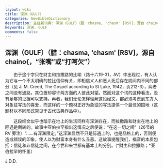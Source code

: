 ```yaml
---
layout: wiki
title: 深渊（GULF）
categories: NewBibleDictionary
description: 圣经新词典: 深渊（GULF）（腊：chasma, 'chasm' [RSV]，源自 chaino{，“张嘴”或“打呵欠”）
keywords: 深渊, GULF
comments: false
---
```


## 深渊（GULF）（腊：chasma, 'chasm' [RSV]，源自 chaino{，“张嘴”或“打呵欠”）

　　由于这个字只在财主和拉撒路的比喻（路十六19-31，AV）中出现过，有人认为它与一个不太明确的拉比信仰有关，即相信义人和恶人死后存在阴间内不同的部分（见 J. M. Creed, The Gospel according to St Luke, 1942，页212-3），两者之间没有通路，其位置却容许两方面的人彼此对望。然而对这个词的这种看法，没有足够的证据可以支持。再者，我们无论怎样理解这段经文，都必须考虑到东方人对象征写法的喜爱，而这样的一个题材正好为象征的写法提供一个最佳的园地（这题材以不同形式常见于古代古典作品中）。

　　这段经文似乎也暗示在地上的生活同样有深渊存在，而拉撒路和财主在地上的际遇是倒转的。故事中亚伯拉罕指出这情况之后便说：“在这一切之间”（26节的 RV 旁注）“……有深渊限定。”这深渊显然不只是际遇上的，也是品格上的，否则便造成错误的印象，使人以为财富本身有什么丑恶。这故事提醒我们，福音的本质包括：信徒和非信徒之间，在今世和来世都有基本上的分别。(*财主和拉撒路；*亚伯拉罕的怀里）

J.D.D.










